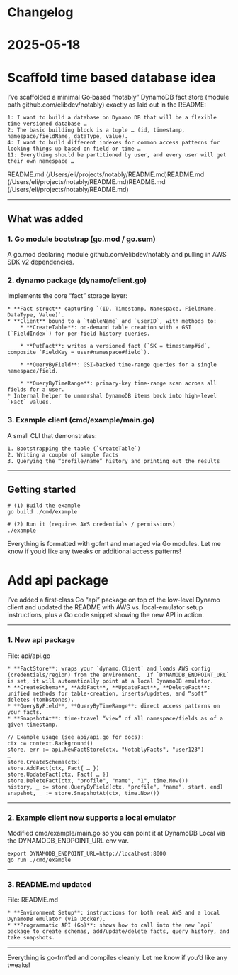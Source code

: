 
# Changelog

# 2025-05-18

# Scaffold time based database idea

I’ve scaffolded a minimal Go‐based “notably” DynamoDB fact store (module path github.com/elibdev/notably) exactly as laid out in the README:

    1: I want to build a database on Dynamo DB that will be a flexible time versioned database …
    2: The basic building block is a tuple … (id, timestamp, namespace/fieldName, dataType, value).
    4: I want to build different indexes for common access patterns for looking things up based on field or time …
    11: Everything should be partitioned by user, and every user will get their own namespace …

README.md (/Users/eli/projects/notably/README.md)README.md (/Users/eli/projects/notably/README.md)README.md (/Users/eli/projects/notably/README.md)

-------------------------------------------------------------------------------------------------------------------------------------------------------------------------------------------------------------------

## What was added

### 1. Go module bootstrap (go.mod / go.sum)

A go.mod declaring module github.com/elibdev/notably and pulling in AWS SDK v2 dependencies.

### 2. dynamo package (dynamo/client.go)

Implements the core “fact” storage layer:

    * **Fact struct** capturing `(ID, Timestamp, Namespace, FieldName, DataType, Value)`.
    * **Client** bound to a `tableName` and `userID`, with methods to:
        * **CreateTable**: on-demand table creation with a GSI (`FieldIndex`) for per-field history queries.

        * **PutFact**: writes a versioned fact (`SK = timestamp#id`, composite `FieldKey = user#namespace#field`).

        * **QueryByField**: GSI-backed time-range queries for a single namespace/field.

        * **QueryByTimeRange**: primary-key time-range scan across all fields for a user.
    * Internal helper to unmarshal DynamoDB items back into high-level `Fact` values.

### 3. Example client (cmd/example/main.go)

A small CLI that demonstrates:

    1. Bootstrapping the table (`CreateTable`)
    2. Writing a couple of sample facts
    3. Querying the “profile/name” history and printing out the results

-------------------------------------------------------------------------------------------------------------------------------------------------------------------------------------------------------------------

## Getting started

    # (1) Build the example
    go build ./cmd/example

    # (2) Run it (requires AWS credentials / permissions)
    ./example

Everything is formatted with gofmt and managed via Go modules. Let me know if you’d like any tweaks or additional access patterns!

# Add api package

I’ve added a first‐class Go “api” package on top of the low-level Dynamo client and updated the README with AWS vs. local-emulator setup instructions, plus a Go code snippet showing the new API in action.

-------------------------------------------------------------------------------------------------------------------------------------------------------------------------------------------------------------------

### 1. New api package

File: api/api.go

    * **FactStore**: wraps your `dynamo.Client` and loads AWS config (credentials/region) from the environment.  If `DYNAMODB_ENDPOINT_URL` is set, it will automatically point at a local DynamoDB emulator.
    * **CreateSchema**, **AddFact**, **UpdateFact**, **DeleteFact**: unified methods for table-creation, inserts/updates, and “soft” deletes (tombstones).
    * **QueryByField**, **QueryByTimeRange**: direct access patterns on your facts.
    * **SnapshotAt**: time-travel “view” of all namespace/fields as of a given timestamp.

    // Example usage (see api/api.go for docs):
    ctx := context.Background()
    store, err := api.NewFactStore(ctx, "NotablyFacts", "user123")
    …
    store.CreateSchema(ctx)
    store.AddFact(ctx, Fact{ … })
    store.UpdateFact(ctx, Fact{ … })
    store.DeleteFact(ctx, "profile", "name", "1", time.Now())
    history, _ := store.QueryByField(ctx, "profile", "name", start, end)
    snapshot, _ := store.SnapshotAt(ctx, time.Now())

-------------------------------------------------------------------------------------------------------------------------------------------------------------------------------------------------------------------

### 2. Example client now supports a local emulator

Modified cmd/example/main.go so you can point it at DynamoDB Local via the DYNAMODB_ENDPOINT_URL env var.

    export DYNAMODB_ENDPOINT_URL=http://localhost:8000
    go run ./cmd/example

-------------------------------------------------------------------------------------------------------------------------------------------------------------------------------------------------------------------

### 3. README.md updated

File: README.md

    * **Environment Setup**: instructions for both real AWS and a local DynamoDB emulator (via Docker).
    * **Programmatic API (Go)**: shows how to call into the new `api` package to create schemas, add/update/delete facts, query history, and take snapshots.

-------------------------------------------------------------------------------------------------------------------------------------------------------------------------------------------------------------------

Everything is go-fmt’ed and compiles cleanly. Let me know if you’d like any tweaks!

